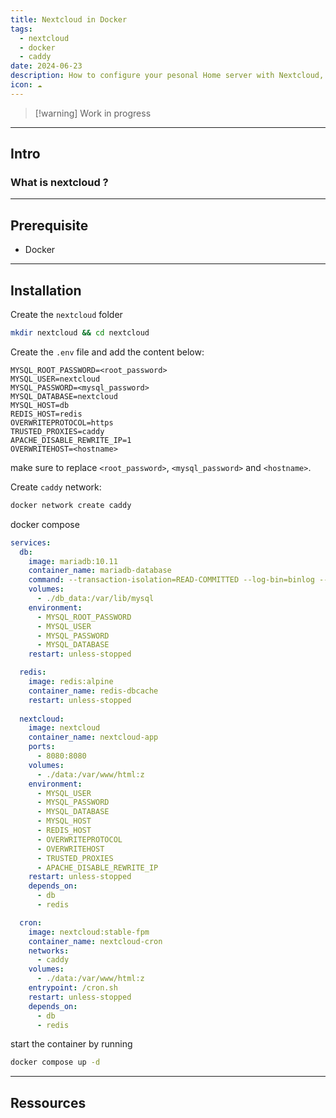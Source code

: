 ```yaml
---
title: Nextcloud in Docker
tags:
  - nextcloud
  - docker
  - caddy
date: 2024-06-23
description: How to configure your pesonal Home server with Nextcloud, Caddy and Docker
icon: ☁️
---
```

> [!warning] Work in progress

---

## Intro

### What is nextcloud ?


---
## Prerequisite

- Docker


---
## Installation

Create the `nextcloud` folder

```bash
mkdir nextcloud && cd nextcloud
```

Create the `.env` file and add the content below:

```
MYSQL_ROOT_PASSWORD=<root_password>
MYSQL_USER=nextcloud
MYSQL_PASSWORD=<mysql_password>
MYSQL_DATABASE=nextcloud
MYSQL_HOST=db
REDIS_HOST=redis
OVERWRITEPROTOCOL=https
TRUSTED_PROXIES=caddy
APACHE_DISABLE_REWRITE_IP=1
OVERWRITEHOST=<hostname>
```

make sure to replace `<root_password>`, `<mysql_password>` and `<hostname>`.

Create `caddy` network:
```bash
docker network create caddy
```


docker compose 
```yml
services:
  db:
    image: mariadb:10.11
    container_name: mariadb-database
    command: --transaction-isolation=READ-COMMITTED --log-bin=binlog --binlog-format=ROW
    volumes:
      - ./db_data:/var/lib/mysql
    environment:
      - MYSQL_ROOT_PASSWORD
      - MYSQL_USER
      - MYSQL_PASSWORD
      - MYSQL_DATABASE
    restart: unless-stopped

  redis:
    image: redis:alpine
    container_name: redis-dbcache
    restart: unless-stopped
      
  nextcloud:
    image: nextcloud
    container_name: nextcloud-app
    ports:
      - 8080:8080
    volumes:
      - ./data:/var/www/html:z
    environment:
      - MYSQL_USER
      - MYSQL_PASSWORD
      - MYSQL_DATABASE
      - MYSQL_HOST
      - REDIS_HOST
      - OVERWRITEPROTOCOL
      - OVERWRITEHOST
      - TRUSTED_PROXIES
      - APACHE_DISABLE_REWRITE_IP
    restart: unless-stopped
    depends_on:
      - db
      - redis

  cron:
    image: nextcloud:stable-fpm
    container_name: nextcloud-cron
    networks:
      - caddy
    volumes:
      - ./data:/var/www/html:z
    entrypoint: /cron.sh
    restart: unless-stopped
    depends_on:
      - db
      - redis
```


start the container by running
```bash
docker compose up -d
```

---
## Ressources
